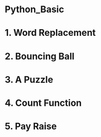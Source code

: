# Python_Basic
# 1. Word Replacement
# 2. Bouncing Ball
# 3. A Puzzle
# 4. Count Function
# 5. Pay Raise
